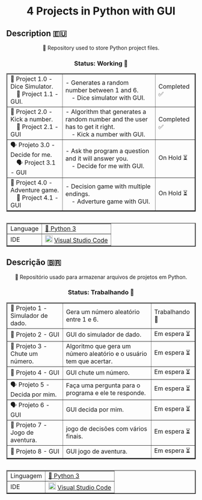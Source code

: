 <h1 align="center">
  <a>4 Projects in Python with GUI</a>
</h1>

## Description :eu:
<p align="center">📁 Repository used to store Python project files.</p>

<h3 align="center"> Status: Working 🔨</h3>

<table align="center" border="2">
  <tr>
    <td>🎲 Project 1.0 - Dice Simulator.<br>
        &emsp;🎲 Project 1.1 - GUI.</td>
    <td>- Generates a random number between 1 and 6.<br>
        &emsp;- Dice simulator with GUI.</td>
    <td>Completed ✅</td>
  </tr>
  <tr>
    <td>🔢 Project 2.0 - Kick a number.<br>
    &emsp;🔢 Project 2.1 - GUI</td>
    <td>- Algorithm that generates a random number and the user has to get it right.<br>
    &emsp;- Kick a number with GUI.</td>
    <td>Completed ✅</td>
  </tr>
  <tr>
    <td>🗣 Projeto 3.0 - Decide for me.<br>
    &emsp;🗣 Project 3.1 - GUI</td>
    <td>- Ask the program a question and it will answer you.<br>
    &emsp;- Decide for me with GUI.</td>
    <td>On Hold ⏳</td>
  </tr>
  <tr>
    <td>🌵 Project 4.0 - Adventure game.<br>
    &emsp;🌵 Project 4.1 - GUI</td>
    <td>- Decision game with multiple endings.<br>
    &emsp;- Adverture game with GUI.</td>
    <td>On Hold ⏳</td>
  </tr>
</table>

##
<table align="center" border="2">
    <tr>
        <td>Language</td>
        <td><a href="https://www.python.org">🐍 Python 3</a></td>
    </tr>
    <tr>
        <td>IDE</td>
      <td> <img height=20 width=20 src="https://cdn.jsdelivr.net/gh/devicons/devicon/icons/visualstudio/visualstudio-plain.svg" /> <a href="https://code.visualstudio.com">Visual Studio Code </a></td>
    </tr>
</table>


## Descrição :brazil:
<p align="center">📁 Repositório usado para armazenar arquivos de projetos em Python.</p>

<h3 align="center"> Status: Trabalhando 🔨</h3>

<table align="center" border="2">
  <tr>
    <td>🎲 Projeto 1 - Simulador de dado.</td>
    <td>Gera um número aleatório entre 1 e 6.</td>
    <td>Trabalhando 🔨</td>
  </tr>
  <tr>
    <td>🎲 Projeto 2 - GUI</td>
    <td>GUI do simulador de dado.</td>
    <td>Em espera ⏳</td>
  </tr>
  <tr>
    <td>🔢 Projeto 3 - Chute um número.</td>
    <td>Algoritmo que gera um número aleatório e o usuário tem que acertar.</td>
    <td>Em espera ⏳</td>
  </tr>
  <tr>
    <td>🔢 Projeto 4 - GUI</td>
    <td>GUI chute um número.</td>
    <td>Em espera ⏳</td>
  </tr>
  <tr>
    <td>🗣 Projeto 5 - Decida por mim.</td>
    <td>Faça uma pergunta para o programa e ele te responde.</td>
    <td>Em espera ⏳</td>
  </tr>
  <tr>
    <td>🗣 Projeto 6 - GUI</td>
    <td>GUI decida por mim.</td>
    <td>Em espera ⏳</td>
  </tr>
  <tr>
    <td>🌵 Projeto 7 - Jogo de aventura.</td>
    <td>jogo de decisões com vários finais.</td>
    <td>Em espera ⏳</td>
  </tr>
  <tr>
    <td>🌵 Projeto 8 - GUI</td>
    <td>GUI jogo de aventura.</td>
    <td>Em espera ⏳</td>
  </tr>
</table>

##
<table align="center" border="2">
    <tr>
        <td>Linguagem</td>
        <td><a href="https://www.python.org">🐍 Python 3</a></td>
    </tr>
    <tr>
        <td>IDE</td>
      <td> <img height=20 width=20 src="https://cdn.jsdelivr.net/gh/devicons/devicon/icons/visualstudio/visualstudio-plain.svg" /> <a href="https://code.visualstudio.com">Visual Studio Code </a></td>
    </tr>
</table>
